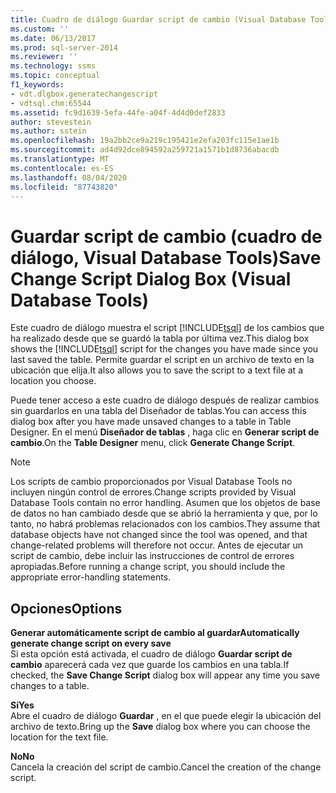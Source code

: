 ```yaml
---
title: Cuadro de diálogo Guardar script de cambio (Visual Database Tools) | Microsoft Docs
ms.custom: ''
ms.date: 06/13/2017
ms.prod: sql-server-2014
ms.reviewer: ''
ms.technology: ssms
ms.topic: conceptual
f1_keywords:
- vdt.dlgbox.generatechangescript
- vdtsql.chm:65544
ms.assetid: fc9d1639-5efa-44fe-a04f-4d4d0def2833
author: stevestein
ms.author: sstein
ms.openlocfilehash: 19a2bb2ce9a219c195421e2efa203fc115e1ae1b
ms.sourcegitcommit: ad4d92dce894592a259721a1571b1d8736abacdb
ms.translationtype: MT
ms.contentlocale: es-ES
ms.lasthandoff: 08/04/2020
ms.locfileid: "87743820"
---
```

# <a name="save-change-script-dialog-box-visual-database-tools"></a><span data-ttu-id="fd64c-102">Guardar script de cambio (cuadro de diálogo, Visual Database Tools)</span><span class="sxs-lookup"><span data-stu-id="fd64c-102">Save Change Script Dialog Box (Visual Database Tools)</span></span>
  <span data-ttu-id="fd64c-103">Este cuadro de diálogo muestra el script [!INCLUDE[tsql](../../includes/tsql-md.md)] de los cambios que ha realizado desde que se guardó la tabla por última vez.</span><span class="sxs-lookup"><span data-stu-id="fd64c-103">This dialog box shows the [!INCLUDE[tsql](../../includes/tsql-md.md)] script for the changes you have made since you last saved the table.</span></span> <span data-ttu-id="fd64c-104">Permite guardar el script en un archivo de texto en la ubicación que elija.</span><span class="sxs-lookup"><span data-stu-id="fd64c-104">It also allows you to save the script to a text file at a location you choose.</span></span>  
  
 <span data-ttu-id="fd64c-105">Puede tener acceso a este cuadro de diálogo después de realizar cambios sin guardarlos en una tabla del Diseñador de tablas.</span><span class="sxs-lookup"><span data-stu-id="fd64c-105">You can access this dialog box after you have made unsaved changes to a table in Table Designer.</span></span> <span data-ttu-id="fd64c-106">En el menú **Diseñador de tablas** , haga clic en **Generar script de cambio**.</span><span class="sxs-lookup"><span data-stu-id="fd64c-106">On the **Table Designer** menu, click **Generate Change Script**.</span></span>  
  
> [!NOTE]  
>  <span data-ttu-id="fd64c-107">Los scripts de cambio proporcionados por Visual Database Tools no incluyen ningún control de errores.</span><span class="sxs-lookup"><span data-stu-id="fd64c-107">Change scripts provided by Visual Database Tools contain no error handling.</span></span> <span data-ttu-id="fd64c-108">Asumen que los objetos de base de datos no han cambiado desde que se abrió la herramienta y que, por lo tanto, no habrá problemas relacionados con los cambios.</span><span class="sxs-lookup"><span data-stu-id="fd64c-108">They assume that database objects have not changed since the tool was opened, and that change-related problems will therefore not occur.</span></span> <span data-ttu-id="fd64c-109">Antes de ejecutar un script de cambio, debe incluir las instrucciones de control de errores apropiadas.</span><span class="sxs-lookup"><span data-stu-id="fd64c-109">Before running a change script, you should include the appropriate error-handling statements.</span></span>  
  
## <a name="options"></a><span data-ttu-id="fd64c-110">Opciones</span><span class="sxs-lookup"><span data-stu-id="fd64c-110">Options</span></span>  
 <span data-ttu-id="fd64c-111">**Generar automáticamente script de cambio al guardar**</span><span class="sxs-lookup"><span data-stu-id="fd64c-111">**Automatically generate change script on every save**</span></span>  
 <span data-ttu-id="fd64c-112">Si esta opción está activada, el cuadro de diálogo **Guardar script de cambio** aparecerá cada vez que guarde los cambios en una tabla.</span><span class="sxs-lookup"><span data-stu-id="fd64c-112">If checked, the **Save Change Script** dialog box will appear any time you save changes to a table.</span></span>  
  
 <span data-ttu-id="fd64c-113">**Sí**</span><span class="sxs-lookup"><span data-stu-id="fd64c-113">**Yes**</span></span>  
 <span data-ttu-id="fd64c-114">Abre el cuadro de diálogo **Guardar** , en el que puede elegir la ubicación del archivo de texto.</span><span class="sxs-lookup"><span data-stu-id="fd64c-114">Bring up the **Save** dialog box where you can choose the location for the text file.</span></span>  
  
 <span data-ttu-id="fd64c-115">**No**</span><span class="sxs-lookup"><span data-stu-id="fd64c-115">**No**</span></span>  
 <span data-ttu-id="fd64c-116">Cancela la creación del script de cambio.</span><span class="sxs-lookup"><span data-stu-id="fd64c-116">Cancel the creation of the change script.</span></span>  
  
  
